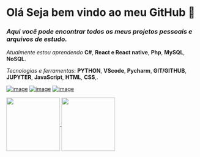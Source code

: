 # Olá Seja bem vindo ao meu GitHub :wave:
### *Aqui você pode encontrar todos os meus projetos pessoais e arquivos de estudo.*
*Atualmente estou aprendendo* __C#__, __React e React native__, __Php__, __MySQL__, __NoSQL__. 

*Tecnologias e ferramentas*: __PYTHON__, __VScode__, __Pycharm__, __GIT/GITHUB__, __JUPYTER__, __JavaScript__, __HTML__, __CSS__,.

[![image](https://img.shields.io/badge/LinkedIn-0077B5?style=for-the-badge&logo=linkedin&logoColor=white)](https://www.linkedin.com/in/alamovinicius)
[![image](https://img.shields.io/badge/Instagram-E4405F?style=for-the-badge&logo=instagram&logoColor=white)](https://www.instagram.com/alamovsouza/)
[![image](https://img.shields.io/badge/replit-667881?style=for-the-badge&logo=replit&logoColor=white)](https://replit.com/@AlamoVinicius)


<a href="https://github.com/AlamoVinicius">
  <img align="center" height="140px" src="https://github-readme-stats.vercel.app/api?username=AlamoVinicius&show_icons=true&theme=highcontrast" />
</a>
<a href="https://github.com/AlamoVinicius">
  <img align="center" height="140px" src="https://github-readme-stats.vercel.app/api/top-langs/?username=AlamoVinicius&layout=compact&theme=highcontrast" />
</a>
